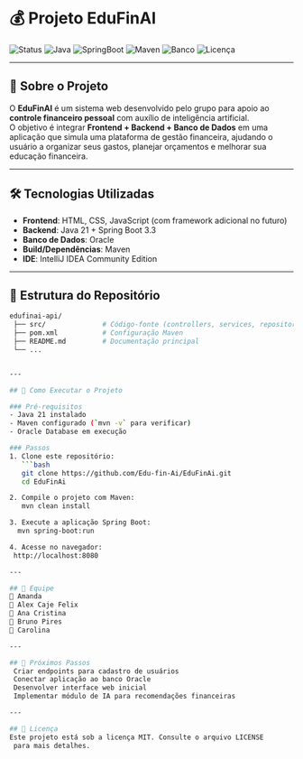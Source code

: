 # 💰 Projeto EduFinAI

![Status](https://img.shields.io/badge/status-em%20desenvolvimento-yellow)
![Java](https://img.shields.io/badge/java-21-blue)
![SpringBoot](https://img.shields.io/badge/SpringBoot-3.3-green)
![Maven](https://img.shields.io/badge/build-Maven-orange)
![Banco](https://img.shields.io/badge/DB-Oracle-red)
![Licença](https://img.shields.io/badge/licença-MIT-green)

---

## 📌 Sobre o Projeto

O **EduFinAI** é um sistema web desenvolvido pelo grupo para apoio ao **controle financeiro pessoal** com auxílio de inteligência artificial.  
O objetivo é integrar **Frontend + Backend + Banco de Dados** em uma aplicação que simula uma plataforma de gestão financeira, ajudando o usuário a organizar seus gastos, planejar orçamentos e melhorar sua educação financeira.

---

## 🛠️ Tecnologias Utilizadas

- **Frontend**: HTML, CSS, JavaScript (com framework adicional no futuro)  
- **Backend**: Java 21 + Spring Boot 3.3  
- **Banco de Dados**: Oracle  
- **Build/Dependências**: Maven  
- **IDE**: IntelliJ IDEA Community Edition  

---

## 📂 Estrutura do Repositório

```bash
edufinai-api/
 ├── src/              # Código-fonte (controllers, services, repositories, models)
 ├── pom.xml           # Configuração Maven
 ├── README.md         # Documentação principal
 └── ... 


---

## 🚀 Como Executar o Projeto

### Pré-requisitos
- Java 21 instalado  
- Maven configurado (`mvn -v` para verificar)  
- Oracle Database em execução  

### Passos
1. Clone este repositório:  
   ```bash
   git clone https://github.com/Edu-fin-Ai/EduFinAi.git
   cd EduFinAi

2. Compile o projeto com Maven:
   mvn clean install

3. Execute a aplicação Spring Boot:
  mvn spring-boot:run

4. Acesse no navegador:
 http://localhost:8080

---

## 👥 Equipe
🙂 Amanda
🙂 Alex Caje Felix
🙂 Ana Cristina
🙂 Bruno Pires
🙂 Carolina

---

## 📌 Próximos Passos
 Criar endpoints para cadastro de usuários
 Conectar aplicação ao banco Oracle
 Desenvolver interface web inicial
 Implementar módulo de IA para recomendações financeiras

---

## 📜 Licença
Este projeto está sob a licença MIT. Consulte o arquivo LICENSE
 para mais detalhes.
